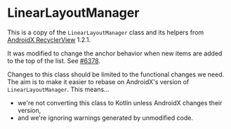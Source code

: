 # LinearLayoutManager

This is a copy of the `LinearLayoutManager` class and its helpers from [AndroidX RecyclerView](https://developer.android.com/jetpack/androidx/releases/recyclerview) 1.2.1.

It was modified to change the anchor behavior when new items are added to the top of the list. See [#6378](https://github.com/thunderbird/thunderbird-android/pull/6379).

Changes to this class should be limited to the functional changes we need. The aim is to make it easier to rebase on AndroidX's version of `LinearLayoutManager`.
This means…

- we're not converting this class to Kotlin unless AndroidX changes their version,
- and we're ignoring warnings generated by unmodified code.

